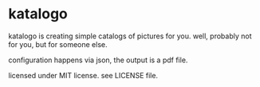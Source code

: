 # katalogo

katalogo is creating simple catalogs of pictures for you. well, probably not for you, but for someone else.

configuration happens via json, the output is a pdf file.
 
 licensed under MIT license. see LICENSE file.